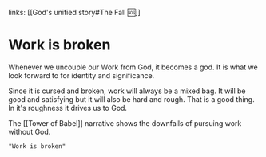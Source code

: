 links: [[God's unified story#The Fall 🆘]]
# Work is broken
Whenever we uncouple our Work from God, it becomes a god. It is what we look forward to for identity and significance.

Since it is cursed and broken, work will always be a mixed bag. It will be good and satisfying but it will also be hard and rough. That is a good thing. In it's roughness it drives us to God.

The [[Tower of Babel]] narrative shows the downfalls of pursuing work without God.

```query 2021-10-27 04:40
"Work is broken"
```